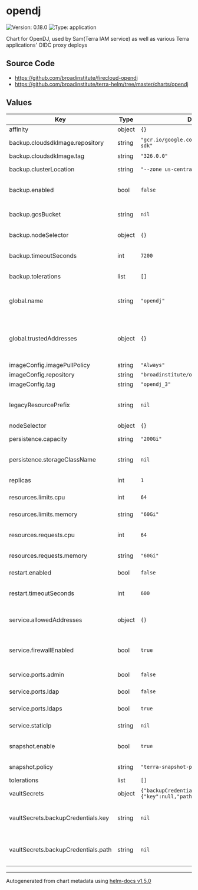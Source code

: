 # opendj

![Version: 0.18.0](https://img.shields.io/badge/Version-0.18.0-informational?style=flat-square) ![Type: application](https://img.shields.io/badge/Type-application-informational?style=flat-square)

Chart for OpenDJ, used by Sam(Terra IAM service) as well as various Terra applications' OIDC proxy deploys

## Source Code

* <https://github.com/broadinstitute/firecloud-opendj>
* <https://github.com/broadinstitute/terra-helm/tree/master/charts/opendj>

## Values

| Key | Type | Default | Description |
|-----|------|---------|-------------|
| affinity | object | `{}` | affinity map |
| backup.cloudsdkImage.repository | string | `"gcr.io/google.com/cloudsdktool/cloud-sdk"` | Image tag to use for Cloud SDK |
| backup.cloudsdkImage.tag | string | `"326.0.0"` |  |
| backup.clusterLocation | string | `"--zone us-central1-a"` | Where the GKE cluster is located |
| backup.enabled | bool | `false` | Whether to automatically back up OpenDJ nightly + copy to GCP bucket |
| backup.gcsBucket | string | `nil` | Name of the GCS bucket where backups should be copied |
| backup.nodeSelector | object | `{}` | NodeSelector for backup CronJob pods |
| backup.timeoutSeconds | int | `7200` | How many seconds to wait before assuming job is hung and killing it |
| backup.tolerations | list | `[]` | Tolerations for backup CronJob pods |
| global.name | string | `"opendj"` | A name for the deployment that will be substituted into resource definitions |
| global.trustedAddresses | object | `{}` | A map of addresses that will be merged with serviceAllowedAddresses. Example: `{ "nickname": ["x.x.x.x/y", "x.x.x.x/y"] }` |
| imageConfig.imagePullPolicy | string | `"Always"` |  |
| imageConfig.repository | string | `"broadinstitute/openam"` | Image repository |
| imageConfig.tag | string | `"opendj_3"` | (string) Image tag. |
| legacyResourcePrefix | string | `nil` | What prefix to use to refer to secrets rendered from firecloud-develop @default .Chart.Name |
| nodeSelector | object | `{}` | nodeSelector map |
| persistence.capacity | string | `"200Gi"` | Capacity of persistent data volume |
| persistence.storageClassName | string | `nil` | If not null, the volume will be restricted to the specified storage class |
| replicas | int | `1` | Number of replicas for the deployment |
| resources.limits.cpu | int | `64` | Number of CPU units to limit the deployment to |
| resources.limits.memory | string | `"60Gi"` | Memory to limit the deployment to |
| resources.requests.cpu | int | `64` | Number of CPU units to request for the deployment |
| resources.requests.memory | string | `"60Gi"` | Memory to request for the deployment |
| restart.enabled | bool | `false` | Whether to automatically restart OpenDJ |
| restart.timeoutSeconds | int | `600` | How many seconds to wait before assuming job is hung and killing it |
| service.allowedAddresses | object | `{}` | A map of addresses in the form `{ "nickname": ["x.x.x.x/y", "x.x.x.x/y"] }` |
| service.firewallEnabled | bool | `true` | Whether to restrict access to the service to the IPs supplied via service.allowedAddresses |
| service.ports.admin | bool | `false` | Whether to enable the admin(4444) port |
| service.ports.ldap | bool | `false` | Whether to enable the LDAP(389) port |
| service.ports.ldaps | bool | `true` | Whether to enable the LDAPS(636) port |
| service.staticIp | string | `nil` | External IP of the service. Required. |
| snapshot.enable | bool | `true` | Whether to enable a gcp snapshot policy for the data disk |
| snapshot.policy | string | `"terra-snapshot-policy"` | Name of the snapshot policy to use on data disk |
| tolerations | list | `[]` | Array of tolerations |
| vaultSecrets | object | `{"backupCredentials":{"key":null,"path":null}}` | Where in Vault to find secrets used by this chart. |
| vaultSecrets.backupCredentials.key | string | `nil` | Key in Vault where base64-encoded GCP service account key for backups is stored |
| vaultSecrets.backupCredentials.path | string | `nil` | Path in Vault where base64-encoded GCP service account key for backups is stored |

----------------------------------------------
Autogenerated from chart metadata using [helm-docs v1.5.0](https://github.com/norwoodj/helm-docs/releases/v1.5.0)
